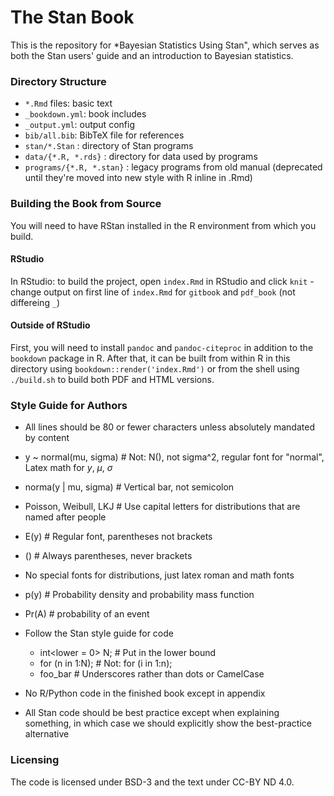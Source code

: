 # The Stan Book

This is the repository for *Bayesian Statistics Using Stan", which
serves as both the Stan users' guide and an introduction to Bayesian
statistics.

### Directory Structure

* `*.Rmd` files: basic text
* `_bookdown.yml`: book includes
* `_output.yml`: output config
* `bib/all.bib`: BibTeX file for references
* `stan/*.Stan` : directory of Stan programs
* `data/{*.R, *.rds}` : directory for data used by programs
* `programs/{*.R, *.stan}` : legacy programs from old manual (deprecated until
  they're moved into new style with R inline in .Rmd)


### Building the Book from Source

You will need to have RStan installed in the R environment from which
you build.

#### RStudio

In RStudio: to build the project, open `index.Rmd` in RStudio and click `knit`
    - change output on first line of `index.Rmd` for `gitbook` and `pdf_book` (not differeing `_`)

#### Outside of RStudio

First, you will need to install `pandoc` and `pandoc-citeproc` in
addition to the `bookdown` package in R.  After that, it can be built
from within R in this directory using `bookdown::render('index.Rmd')`
or from the shell using `./build.sh` to build both PDF and HTML
versions.


### Style Guide for Authors

* All lines should be 80 or fewer characters unless absolutely
mandated by content

* y ~ normal(mu, sigma) # Not: N(), not sigma^2, regular font for
  "normal", Latex math for $y$, $\mu$, $\sigma$

* norma(y | mu, sigma) # Vertical bar, not semicolon

* Poisson, Weibull, LKJ # Use capital letters for distributions that
  are named after people

* E(y)  # Regular font, parentheses not brackets

* ()  # Always parentheses, never brackets

* No special fonts for distributions, just latex roman and math fonts

* p(y) # Probability density and probability mass function

* Pr(A)  # probability of an event

* Follow the Stan style guide for code
    - int<lower = 0> N;  # Put in the lower bound
    - for (n in 1:N); # Not:  for (i in 1:n);
    - foo_bar # Underscores rather than dots or CamelCase

* No R/Python code in the finished book except in appendix

* All Stan code should be best practice except when explaining
  something, in which case we should explicitly show the best-practice
  alternative


### Licensing

The code is licensed under BSD-3 and the text under CC-BY ND 4.0.

